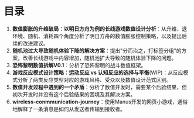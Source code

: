 # 目录
1. **数值膨胀的升维破局：以明日方舟为例的长线游戏数值设计分析**：从升维、退环境、随机、消耗四个角度分析了明日方舟的数值膨胀控制策略，以及提出后续的改进建议。
2. **随机池过大导致随机体验下降的解决方案**：提出"分而治之，打标签分组"的方案，改善长线游戏中内容增加，随机池扩大导致的随机体验下降的问题。
3. **恐怖黎明数值拆解V0.1**：分析了恐怖黎明的战斗数值框架。
4. **游戏反应模式设计策略：运动反应 vs 认知反应的选择与平衡**(WIP)：从反应模式分析了两类反应类型对应的游戏风格、受众以及数值设计范式区别。
5. **数值开发过程中遇到的一个矛盾**：分析了数值开发时，需要某个后验结果，但初次开发时并没有这个后验结果的困境及其解决方案。
6. **wireless-conmmunication-journey**：使用Manus开发的网页小游戏，通俗地解释了一条消息是如何从发送者传输到接收者。
